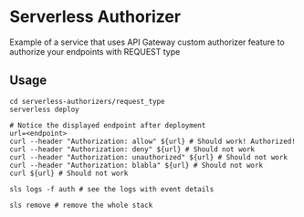 # Serverless Authorizer
Example of a service that uses API Gateway custom authorizer feature to authorize your endpoints with REQUEST type

## Usage

```
cd serverless-authorizers/request_type
serverless deploy

# Notice the displayed endpoint after deployment
url=<endpoint>
curl --header "Authorization: allow" ${url} # Should work! Authorized!
curl --header "Authorization: deny" ${url} # Should not work
curl --header "Authorization: unauthorized" ${url} # Should not work
curl --header "Authorization: blabla" ${url} # Should not work
curl ${url} # Should not work

sls logs -f auth # see the logs with event details

sls remove # remove the whole stack
```
